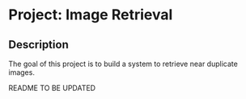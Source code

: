 # Project: Image Retrieval

## Description
The goal of this project is to build a system to retrieve near duplicate images.

README TO BE UPDATED
